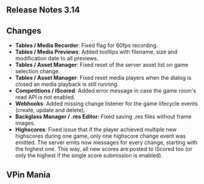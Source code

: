 ## Release Notes 3.14

## Changes

- **Tables / Media Recorder**: Fixed flag for 60fps recording.
- **Tables / Media Previews**: Added tooltips with filename, size and modification date to all previews.
- **Tables / Asset Manager**: Fixed reset of the server asset list on game selection change.
- **Tables / Asset Manager**: Fixed reset media players when the dialog is closed an media playback is still running.
- **Competitions / iScored**: Added error message in case the game room's read API is not enabled.
- **Webhooks**: Added missing change listener for the game lifecycle events (create, update and delete).
- **Backglass Manager / .res Editor**: Fixed saving .res files without frame images.
- **Highscores**: Fixed issue that if the player achieved multiple new highscores during one game, only one highscore change event was emitted. The server emits now messages for every change, starting with the highest one. This way, all new scores are posted to iScored too (or only the highest if the single score submission is enabled). 

## VPin Mania


